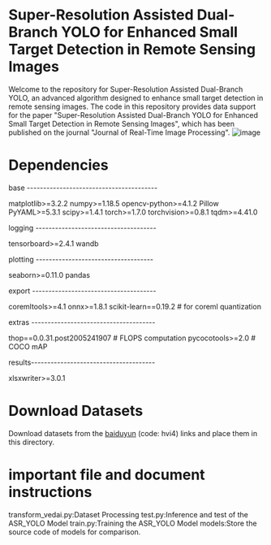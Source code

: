 # Super-Resolution Assisted Dual-Branch YOLO for Enhanced Small Target Detection in Remote Sensing Images
Welcome to the repository for Super-Resolution Assisted Dual-Branch YOLO, an advanced algorithm designed to enhance small target detection in remote sensing images.
The code in this repository provides data support for the paper "Super-Resolution Assisted Dual-Branch YOLO for Enhanced Small Target Detection in Remote Sensing Images", which has been published on the journal "Journal of Real-Time Image Processing".
![image](https://github.com/user-attachments/assets/0988a43d-8056-4dcc-bb40-9483b5c71ebf)

# Dependencies

 base ----------------------------------------
 
matplotlib>=3.2.2
numpy>=1.18.5
opencv-python>=4.1.2
Pillow
PyYAML>=5.3.1
scipy>=1.4.1
torch>=1.7.0
torchvision>=0.8.1
tqdm>=4.41.0

 logging -------------------------------------
 
tensorboard>=2.4.1
 wandb

 plotting ------------------------------------
 
seaborn>=0.11.0
pandas

 export --------------------------------------
 
 coremltools>=4.1
 onnx>=1.8.1
 scikit-learn==0.19.2  # for coreml quantization

 extras --------------------------------------
 
thop==0.0.31.post2005241907  # FLOPS computation
pycocotools>=2.0  # COCO mAP

results--------------------------------------

xlsxwriter>=3.0.1

# Download Datasets
Download datasets from the [baiduyun](https://pan.baidu.com/s/1L0SWi5AQA6ZK9jDIWRY7Fg) (code: hvi4) links and place them in this directory.

# important file and document instructions
transform_vedai.py:Dataset Processing
test.py:Inference and test of the ASR_YOLO Model
train.py:Training the ASR_YOLO Model
models:Store the source code of models for comparison.
